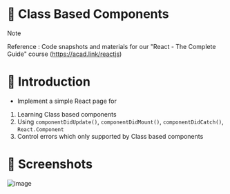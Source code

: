 # 💯 Class Based Components
> [!NOTE]
> Reference : Code snapshots and materials for our "React - The Complete Guide" course (https://acad.link/reactjs)

# 📖 Introduction
- Implement a simple React page for
1. Learning Class based components
2. Using `componentDidUpdate()`, `componentDidMount()`, `componentDidCatch()`, `React.Component`
3. Control errors which only supported by Class based components

# 👀 Screenshots
![image](https://github.com/kdh4646/class-based-components/assets/71913953/59ffe86c-e5ab-4135-9626-741a48bf9b3c)

